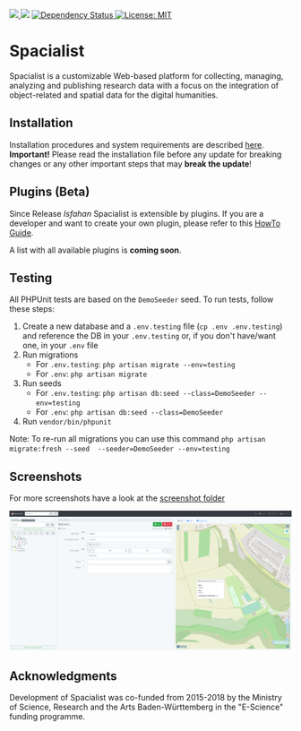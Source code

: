 <p>
    <a href="https://codecov.io/gh/DH-Center-Tuebingen/Spacialist">
        <img src="https://codecov.io/gh/DH-Center-Tuebingen/Spacialist/branch/master/graph/badge.svg?token=4VVZQDJXSM"/>
    </a>
    <img src="https://github.com/DH-Center-Tuebingen/Spacialist/workflows/PhpUnit/badge.svg"/>
    <a href='https://david-dm.org/DH-Center-Tuebingen/Spacialist'>
        <img src='https://david-dm.org/DH-Center-Tuebingen/Spacialist.svg' alt='Dependency Status' />
    </a>
    <a href='https://opensource.org/licenses/MIT'>
        <img src='https://img.shields.io/badge/License-MIT-yellow.svg' alt='License: MIT' />
    </a>
</p>

# Spacialist

Spacialist is a customizable Web-based platform for collecting, managing, analyzing and publishing research data with a focus on the integration of object-related and spatial data for the digital humanities.

## Installation

Installation procedures and system requirements are described [here](INSTALL.md).
**Important!** Please read the installation file before any update for breaking changes or any other important steps that may **break the update**!

## Plugins (Beta)

Since Release _Isfahan_ Spacialist is extensible by plugins. If you are a developer and want to create your own plugin, please refer to this [HowTo Guide](PLUGINS.md).

A list with all available plugins is **coming soon**.

## Testing

All PHPUnit tests are based on the `DemoSeeder` seed. To run tests, follow these steps:

1. Create a new database and a `.env.testing` file (`cp .env .env.testing`) and reference the DB in your `.env.testing` or, if you don't have/want one, in your `.env` file
2. Run migrations
    - For `.env.testing`: `php artisan migrate --env=testing`
    - For `.env`: `php artisan migrate`
3. Run seeds
    - For `.env.testing`: `php artisan db:seed --class=DemoSeeder --env=testing`
    - For `.env`: `php artisan db:seed --class=DemoSeeder`
4. Run `vendor/bin/phpunit`

Note: To re-run all migrations you can use this command `php artisan migrate:fresh --seed  --seeder=DemoSeeder --env=testing`

## Screenshots

For more screenshots have a look at the [screenshot folder][scr_folder]

![scr_start]

## Acknowledgments

Development of Spacialist was co-funded from 2015-2018 by the Ministry of Science, Research and the Arts Baden-Württemberg in the "E-Science" funding programme.

[scr_start]: screenshots/selected_element.png "Spacialist Main Screen"
[scr_folder]: screenshots/
